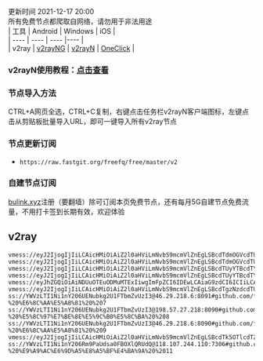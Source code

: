 更新时间 2021-12-17 20:00  
所有免费节点都爬取自网络，请勿用于非法用途  
|  工具  | Android  | Windows  | iOS  |  
|  ----  | ----   | ----  |----  |  
| v2ray  | [v2rayNG](https://github.com/2dust/v2rayNG/releases/download/1.4.12/v2rayNG_1.4.12_arm64-v8a.apk) | [v2rayN](https://github.com/2dust/v2rayN/releases/download/3.27/v2rayN-Core.zip) | [OneClick](https://oneclick.earth/) |  
### v2rayN使用教程：[点击查看](https://github.com/freefq/tutorials)  
### 节点导入方法  
CTRL+A网页全选，CTRL+C复制，右键点击任务栏v2rayN客户端图标，左键点击从剪贴板批量导入URL，即可一键导入所有v2ray节点  
### 节点更新订阅  
- `https://raw.fastgit.org/freefq/free/master/v2`  
### 自建节点订阅  
[bulink.xyz](https://bulink.xyz)注册（要翻墙）除可订阅本页免费节点，还有每月5G自建节点免费流量，不用打卡签到长期有效，欢迎体验  
## v2ray  
```  
vmess://eyJ2IjogIjIiLCAicHMiOiAiZ2l0aHViLmNvbS9mcmVlZnEgLSBcdTdmOGVcdTU2ZmRcdTVmYjdcdTUxNGJcdTg0MjhcdTY1YWZcdTVkZGVcdThmYmVcdTYyYzlcdTY1YWZQc3ljaHpcdTY1NzBcdTYzNmVcdTRlMmRcdTVmYzMgMSIsICJhZGQiOiAiNDUuMzUuODQuMTYyIiwgInBvcnQiOiAiNDQzIiwgImlkIjogImFiYTUwZGQ0LTU0ODQtM2IwNS1iMTRhLTQ2NjFjYWY4NjJkNSIsICJhaWQiOiAiNCIsICJuZXQiOiAid3MiLCAidHlwZSI6ICJub25lIiwgImhvc3QiOiAidXNhLWRhbGxhcy5sdnVmdC5jb20iLCAicGF0aCI6ICIvd3MiLCAidGxzIjogInRscyJ9  
vmess://eyJ2IjogIjIiLCAicHMiOiAiZ2l0aHViLmNvbS9mcmVlZnEgLSBcdTdmOGVcdTU2ZmRcdTUyYTBcdTUyMjlcdTc5OGZcdTVjM2NcdTRlOWFcdTVkZGVcdTZkMWJcdTY3NDlcdTc3ZjZLVVJVTiBDTE9VRCBJTkMgMiIsICJhZGQiOiAidXMxbmhnLW5vZGUuYWlxaWNoZTEyMy5jb20iLCAicG9ydCI6ICIxMzcyMyIsICJpZCI6ICJhOTA1OTdjMS1iYWIzLTQyMTctYWQ2Zi0wODM4Njc1Yzg2MzQiLCAiYWlkIjogIjEwIiwgInNjeSI6ICJhdXRvIiwgIm5ldCI6ICJ3cyIsICJ0eXBlIjogIm5vbmUiLCAiaG9zdCI6ICIiLCAicGF0aCI6ICJyYXkiLCAidGxzIjogInRscyIsICJzbmkiOiAiIn0=  
vmess://eyJ2IjogIjIiLCAicHMiOiAiZ2l0aHViLmNvbS9mcmVlZnEgLSBcdTUyYTBcdTYyZmZcdTU5MjcgIDMiLCAiYWRkIjogIjE5Mi4xODYuMTI5LjY2IiwgInBvcnQiOiAiNDQzIiwgImlkIjogImFiYTUwZGQ0LTU0ODQtM2IwNS1iMTRhLTQ2NjFjYWY4NjJkNSIsICJhaWQiOiAiNCIsICJuZXQiOiAid3MiLCAidHlwZSI6ICJub25lIiwgImhvc3QiOiAidXNhLWJ1ZmZhbG8ubHZ1ZnQuY29tIiwgInBhdGgiOiAiL3dzIiwgInRscyI6ICJ0bHMifQ==  
vmess://eyJ2IjogIjIiLCAicHMiOiAiZ2l0aHViLmNvbS9mcmVlZnEgLSBcdTUyYTBcdTYyZmZcdTU5MjcgIDQiLCAiYWRkIjogIjExMTZ5bi5mYW5zOC54eXoiLCAicG9ydCI6ICI4MCIsICJpZCI6ICJmYmY1MzEwNy0xYjQyLTNkYTUtYTc3ZC02YWQyMjU0NGMwZTkiLCAiYWlkIjogIjIiLCAibmV0IjogIndzIiwgInR5cGUiOiAibm9uZSIsICJob3N0IjogInQubWUvdnBuaGF0IiwgInBhdGgiOiAiL3YycmF5IiwgInRscyI6ICJub25lIn0=  
vmess://eyJhZGQiOiAiNDUuOTEuODMuMTExIiwgImFpZCI6IDEwLCAiaG9zdCI6ICIiLCAiaWQiOiAiYTkwNTk3YzEtYmFiMy00MjE3LWFkNmYtMDgzODY3NWM4NjM0IiwgIm5ldCI6ICJ3cyIsICJwYXRoIjogInJheSIsICJwb3J0IjogIjEzNzIzIiwgInBzIjogImdpdGh1Yi5jb20vZnJlZWZxIC0gXHU3ZjhlXHU1NmZkXHU1MmEwXHU1MjI5XHU3OThmXHU1YzNjXHU0ZTlhXHU1ZGRlXHU2ZDFiXHU2NzQ5XHU3N2Y2S1VSVU4gQ0xPVUQgSU5DIDUiLCAiIjogIlx1ZDgzY1x1ZGRlY1x1ZDgzY1x1ZGRlN0dCXzQwOSIsICJ0bHMiOiAidGxzIiwgInYiOiAiMiJ9  
vmess://eyJ2IjogIjIiLCAicHMiOiAiZ2l0aHViLmNvbS9mcmVlZnEgLSBcdTgzNzdcdTUxNzBcdTUzMTdcdTgzNzdcdTUxNzBcdTc3MDFcdTk2M2ZcdTU5YzZcdTY1YWZcdTcyNzlcdTRlMzlTaGFya3RlY2hcdTY1NzBcdTYzNmVcdTRlMmRcdTVmYzMgNiIsICJhZGQiOiAiNDUuNTguMTUwLjEzMCIsICJwb3J0IjogIjQ0MyIsICJpZCI6ICJhYmE1MGRkNC01NDg0LTNiMDUtYjE0YS00NjYxY2FmODYyZDUiLCAiYWlkIjogIjQiLCAibmV0IjogIndzIiwgInR5cGUiOiAibm9uZSIsICJob3N0IjogImRheDZ1amFpLmNvbSIsICJwYXRoIjogIi93cyIsICJ0bHMiOiAidGxzIn0=  
ss://YWVzLTI1Ni1nY206UENubkg2U1FTbmZvUzI3@46.29.218.6:8091#github.com/freefq%20-%20%E6%8C%AA%E5%A8%81%20%207  
ss://YWVzLTI1Ni1nY206UENubkg2U1FTbmZvUzI3@198.57.27.218:8090#github.com/freefq%20-%20%E5%8C%97%E7%BE%8E%E5%9C%B0%E5%8C%BA%20%208  
ss://YWVzLTI1Ni1nY206UENubkg2U1FTbmZvUzI3@46.29.218.6:8090#github.com/freefq%20-%20%E6%8C%AA%E5%A8%81%20%209  
vmess://eyJ2IjogIjIiLCAicHMiOiAiZ2l0aHViLmNvbS9mcmVlZnEgLSBcdTk5OTlcdTZlMmZaZW5sYXllciAxMCIsICJhZGQiOiAiMTI5LjIyNy4yMDEuMjM0IiwgInBvcnQiOiAiNDQzIiwgImlkIjogImFiYTUwZGQ0LTU0ODQtM2IwNS1iMTRhLTQ2NjFjYWY4NjJkNSIsICJhaWQiOiAiNCIsICJuZXQiOiAid3MiLCAidHlwZSI6ICJub25lIiwgImhvc3QiOiAiYWljb282ZHUuY29tIiwgInBhdGgiOiAiL3dzIiwgInRscyI6ICJ0bHMifQ==  
ss://YWVzLTI1Ni1nY206Rm9PaUdsa0FBOXlQRUdQ@118.107.244.110:7306#github.com/freefq%20-%20%E9%A9%AC%E6%9D%A5%E8%A5%BF%E4%BA%9A%20%2011  
```  
